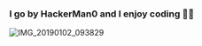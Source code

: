 ### I go by HackerMan0 and I enjoy coding 👨‍💻
![IMG_20190102_093829](https://user-images.githubusercontent.com/32135045/117208528-3a1ae080-adc3-11eb-8142-61084f3aab82.jpg)


<!--
**wallind/wallind** is a ✨ _special_ ✨ repository because its `README.md` (this file) appears on your GitHub profile.

Here are some ideas to get you started:

- 🔭 I’m currently working on ...
- 🌱 I’m currently learning ...
- 👯 I’m looking to collaborate on ...
- 🤔 I’m looking for help with ...
- 💬 Ask me about ...
- 📫 How to reach me: ...
- 😄 Pronouns: ...
- ⚡ Fun fact: ...
-->
